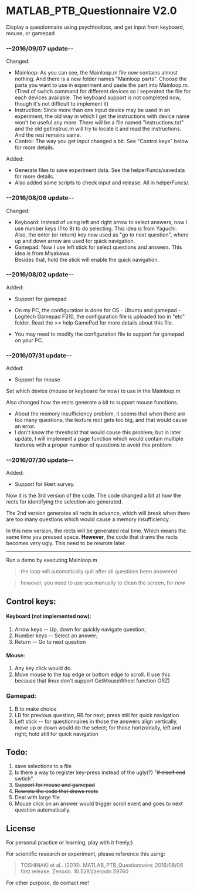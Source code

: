 # MATLAB_PTB_Questionnaire V2.0
Display a questionnaire using psychtoolbox, and get input from keyboard, mouse, or gamepad

### --2016/09/07 update--
Changed:
- Mainloop: As you can see, the Mainloop.m file now contains almost nothing. And there is a new folder names "Mainloop parts". Choose the parts you want to use in experiment and paste the part into Mainloop.m. (Tired of switch command for different devices so I seperated the file for each devices available. The keyboard support is not completed now, though it's not difficult to implement it)
- Instruction: Since more than one input device may be used in an experiment, the old way in which I get the instructions with device name won't be useful any more. There will be a file named "instructions.txt" and the old getInstruc.m will try to locate it and read the instructions. And the rest remains same.
- Control: The way you get input changed a bit. See "Control keys" below for more details.

Added:
- Generate files to save experiment data. See the helperFuncs/savedata for more details.
- Also added some scripts to check input and release. All in helperFuncs/.

### --2016/08/06 update--
Changed:
- Keyboard: Instead of using left and right arrow to select answers, now I use number keys (1 to 9) to do selecting. This idea is from Yaguchi.<br /> Also, the enter (or return) key now used as "go to next question", where up and down arrow are used for quick navigation.
- Gamepad: Now I use left stick for select questions and answers. This idea is from Miyakawa.<br /> Besides that, hold the stick will enable the quick navigation.

### --2016/08/02 update--
Added:
- Support for gamepad

- On my PC, the configuration is done for OS - Ubuntu and gamepad - Logitech Gamepad F310, the configuration file is uploaded too in "etc" folder. Read the >> help GamePad for more details about this file.
- You may need to modify the configuration file to support for gamepad on your PC.

### --2016/07/31 update--
Added:
- Support for mouse

Set which device (mouse or keyboard for now) to use in the Mainloop.m

Also changed how the rects generate a bit to support mouse functions.

- About the memory insufficiency problem, it seems that when there are too many questions, the texture rect gets too big, and that would cause an error.
- I don't know the threshold that would cause this problem; but in later update, I will implement a page function which would contain multiple textures with a proper number of questions to avoid this problem

### --2016/07/30 update--
Added:
- Support for likert survey.

Now it is the 3rd version of the code. The code changed a bit at how the rects for identifying the selection are generated.

The 2nd version generates all rects in advance, which will break when there are too many questions which would cause a memory insufficiency.

In this new version, the rects will be generated real time. Which means the same time you pressed space. **However**, the code that draws the rects becomes very ugly. This need to be rewrote later.

----------------------------------------------

Run a demo by executing Mainloop.m
> the loop will automatically quit after all questions been answered

> however, you need to use sca manually to clean the screen, for now

## Control keys:
#### Keyboard (not implemented now):
1. Arrow keys -- Up, down for quickly navigate question; 
2. Number keys -- Select an answer; 
3. Return -- Go to next question

#### Mouse:
1. Any key click would do.
2. Move mouse to the top edge or bottom edge to scroll. (I use this because that linux don't support GetMouseWheel function ORZ)

### Gamepad:
1. B to make choice
2. LB for previous question; RB for next; press still for quick navigation
3. Left stick -- for questionnaires in those the answers align vertically, move up or down would do the select; for those horizontally, left and right; hold still for quick navigation

## Todo:

1. save selections to a file
2. Is there a way to register key-press instead of the ugly(?) "~~if elseif end~~ swtich".
3. ~~Support for mouse and gamepad~~
4. ~~Rewrote the code that draws rects~~
5. Deal with large file
6. Mouse click on an answer would trigger scroll event and goes to next question automatically.


## License
For personal practice or learning, play with it freely;)

For scientific research or experiment, please reference this using:
> TOSHINAKI et al.. (2016). MATLAB_PTB_Questionnaire: 2016/08/06 first release. Zenodo. 10.5281/zenodo.59760

For other purpose, do contact me!
